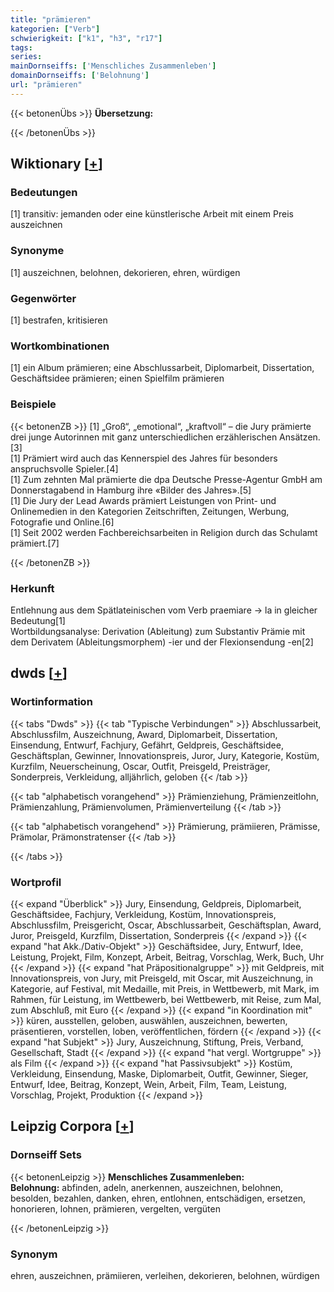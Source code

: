 ```yaml
---
title: "prämieren"
kategorien: ["Verb"]
schwierigkeit: ["k1", "h3", "r17"]
tags:
series:
mainDornseiffs: ['Menschliches Zusammenleben']
domainDornseiffs: ['Belohnung']
url: "prämieren"
---
```


{{< betonenÜbs >}}
**Übersetzung:**  
  
{{< /betonenÜbs >}}

## Wiktionary [[+](https://de.wiktionary.org/wiki/prämieren)]

### Bedeutungen
[1] transitiv: jemanden oder eine künstlerische Arbeit mit einem Preis auszeichnen  

### Synonyme
[1] auszeichnen, belohnen, dekorieren, ehren, würdigen  

### Gegenwörter
[1] bestrafen, kritisieren  

### Wortkombinationen
[1] ein Album prämieren; eine Abschlussarbeit, Diplomarbeit, Dissertation, Geschäftsidee prämieren; einen Spielfilm prämieren  

### Beispiele
{{< betonenZB >}}
[1] „Groß“, „emotional“, „kraftvoll“ – die Jury prämierte drei junge Autorinnen mit ganz unterschiedlichen erzählerischen Ansätzen.[3]  
[1] Prämiert wird auch das Kennerspiel des Jahres für besonders anspruchsvolle Spieler.[4]  
[1] Zum zehnten Mal prämierte die dpa Deutsche Presse-Agentur GmbH am Donnerstagabend in Hamburg ihre «Bilder des Jahres».[5]  
[1] Die Jury der Lead Awards prämiert Leistungen von Print- und Onlinemedien in den Kategorien Zeitschriften, Zeitungen, Werbung, Fotografie und Online.[6]  
[1] Seit 2002 werden Fachbereichsarbeiten in Religion durch das Schulamt prämiert.[7]  

{{< /betonenZB >}}
### Herkunft
Entlehnung aus dem Spätlateinischen vom Verb praemiare → la in gleicher Bedeutung[1]  
Wortbildungsanalyse: Derivation (Ableitung) zum Substantiv Prämie mit dem Derivatem (Ableitungsmorphem) -ier und der Flexionsendung -en[2]  



## dwds [[+](https://www.dwds.de/wb/prämieren)]

### Wortinformation
{{< tabs "Dwds" >}}
{{< tab "Typische Verbindungen" >}}
Abschlussarbeit, Abschlussfilm, Auszeichnung, Award, Diplomarbeit, Dissertation, Einsendung, Entwurf, Fachjury, Gefährt, Geldpreis, Geschäftsidee, Geschäftsplan, Gewinner, Innovationspreis, Juror, Jury, Kategorie, Kostüm, Kurzfilm, Neuerscheinung, Oscar, Outfit, Preisgeld, Preisträger, Sonderpreis, Verkleidung, alljährlich, geloben
{{< /tab >}}

{{< tab "alphabetisch vorangehend" >}}
Prämienziehung, Prämienzeitlohn, Prämienzahlung, Prämienvolumen, Prämienverteilung
{{< /tab >}}

{{< tab "alphabetisch vorangehend" >}}
Prämierung, prämiieren, Prämisse, Prämolar, Prämonstratenser
{{< /tab >}}

{{< /tabs >}}

### Wortprofil
{{< expand "Überblick" >}} Jury, Einsendung, Geldpreis, Diplomarbeit, Geschäftsidee, Fachjury, Verkleidung, Kostüm, Innovationspreis, Abschlussfilm, Preisgericht, Oscar, Abschlussarbeit, Geschäftsplan, Award, Juror, Preisgeld, Kurzfilm, Dissertation, Sonderpreis {{< /expand >}}
{{< expand "hat Akk./Dativ-Objekt" >}} Geschäftsidee, Jury, Entwurf, Idee, Leistung, Projekt, Film, Konzept, Arbeit, Beitrag, Vorschlag, Werk, Buch, Uhr {{< /expand >}}
{{< expand "hat Präpositionalgruppe" >}} mit Geldpreis, mit Innovationspreis, von Jury, mit Preisgeld, mit Oscar, mit Auszeichnung, in Kategorie, auf Festival, mit Medaille, mit Preis, in Wettbewerb, mit Mark, im Rahmen, für Leistung, im Wettbewerb, bei Wettbewerb, mit Reise, zum Mal, zum Abschluß, mit Euro {{< /expand >}}
{{< expand "in Koordination mit" >}} küren, ausstellen, geloben, auswählen, auszeichnen, bewerten, präsentieren, vorstellen, loben, veröffentlichen, fördern {{< /expand >}}
{{< expand "hat Subjekt" >}} Jury, Auszeichnung, Stiftung, Preis, Verband, Gesellschaft, Stadt {{< /expand >}}
{{< expand "hat vergl. Wortgruppe" >}} als Film {{< /expand >}}
{{< expand "hat Passivsubjekt" >}} Kostüm, Verkleidung, Einsendung, Maske, Diplomarbeit, Outfit, Gewinner, Sieger, Entwurf, Idee, Beitrag, Konzept, Wein, Arbeit, Film, Team, Leistung, Vorschlag, Projekt, Produktion {{< /expand >}}

## Leipzig Corpora [[+](https://corpora.uni-leipzig.de/en/res?word=prämieren&corpusId=deu_newscrawl-public_2018)]

### Dornseiff Sets
{{< betonenLeipzig >}}
**Menschliches Zusammenleben:**  
**Belohnung:** abfinden, adeln, anerkennen, auszeichnen, belohnen, besolden, bezahlen, danken, ehren, entlohnen, entschädigen, ersetzen, honorieren, lohnen, prämieren, vergelten, vergüten  

{{< /betonenLeipzig >}}

### Synonym
ehren, auszeichnen, prämiieren, verleihen, dekorieren, belohnen, würdigen


